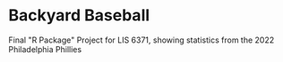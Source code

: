 # Backyard Baseball
Final "R Package" Project for LIS 6371, showing statistics from the 2022 Philadelphia Phillies
